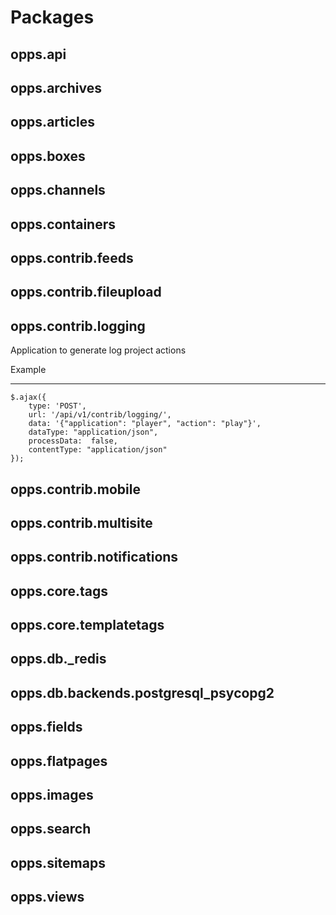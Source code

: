 Packages
========

opps.api
--------

opps.archives
-------------

opps.articles
-------------

opps.boxes
----------

opps.channels
-------------

opps.containers
---------------

opps.contrib.feeds
------------------

opps.contrib.fileupload
-----------------------

opps.contrib.logging
--------------------

Application to generate log project actions

Example
*******


    $.ajax({
        type: 'POST',
        url: '/api/v1/contrib/logging/',
        data: '{"application": "player", "action": "play"}',
        dataType: "application/json",
        processData:  false,
        contentType: "application/json"
    });



opps.contrib.mobile
-------------------

opps.contrib.multisite
----------------------

opps.contrib.notifications
--------------------------

opps.core.tags
--------------

opps.core.templatetags
----------------------

opps.db._redis
--------------

opps.db.backends.postgresql_psycopg2
------------------------------------

opps.fields
-----------

opps.flatpages
--------------

opps.images
-----------

opps.search
-----------

opps.sitemaps
-------------

opps.views
----------
